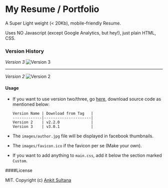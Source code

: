 # My Resume / Portfolio

A Super Light weight (< 20Kb), mobile-friendly Resume.

Uses NO Javascript (except Google Analytics, but hey!), just plain HTML, CSS.

### Version History

*Version 3*
![Version 3](https://raw.githubusercontent.com/bk2dcradle/bk2dcradle.github.io/master/images/preview_version_3.png)

---

*Version 2*
![Version 2](https://raw.githubusercontent.com/bk2dcradle/bk2dcradle.github.io/master/images/preview_version_2.png)


#### Usage

* If you want to use version two/three, go [here](https://github.com/bk2dcradle/bk2dcradle.github.io/releases), download source code as mentioned below:

      Version Name | Download from Tag   |
      -------------|---------------------|
      Version 2    | v2.2.0              |
      Version 3    | v3.0.1              |


* The `images/author.jpg` file will be displayed in facebook thumbnails.
* The `images/favicon.ico` if the favicon per se (Make your own).
* If you want to add anything to `main.css`, add it below the section marked `Custom`.

####License

MIT. Copyright (c) [Ankit Sultana](http://twitter.com/AnkitSultana) 
